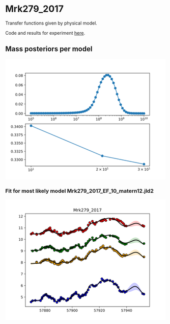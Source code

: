 # Mrk279_2017

Transfer functions given by physical model.

Code and results for experiment [here](Real/Mrk279_2017/Experiment1/).

## Mass posteriors per model

![Mrk279_2017_posterior_mass](Real/Mrk279_2017/Experiment1/posteriors.svg)



### Fit for most likely model Mrk279_2017_EF_10_matern12.jld2

![Mrk279_2017_best_model_fit](Real/Mrk279_2017/Experiment1/bestfit.svg)
